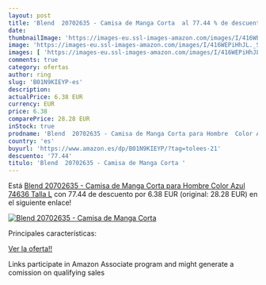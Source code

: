 ```yaml
---
layout: post
title: 'Blend  20702635 - Camisa de Manga Corta  al 77.44 % de descuento'
date: 
thumbnailImage: 'https://images-eu.ssl-images-amazon.com/images/I/416WEPiHhJL._SL200_.jpg'
image: 'https://images-eu.ssl-images-amazon.com/images/I/416WEPiHhJL._SL200_.jpg'
images: [ 'https://images-eu.ssl-images-amazon.com/images/I/416WEPiHhJL._SL200_.jpg' ]
comments: true
category: ofertas
author: ring
slug: 'B01N9KIEYP-es'
description:
actualPrice: 6.38 EUR
currency: EUR
price: 6.38
comparePrice: 28.28 EUR
inStock: true
prodname: 'Blend  20702635 - Camisa de Manga Corta para Hombre  Color Azul  74636   Talla L'
country: 'es'
buyurl: 'https://www.amazon.es/dp/B01N9KIEYP/?tag=tolees-21'
descuento: '77.44'
titulo: 'Blend  20702635 - Camisa de Manga Corta '
---
```


Está [Blend  20702635 - Camisa de Manga Corta para Hombre  Color Azul  74636   Talla L](https://www.amazon.es/dp/B01N9KIEYP/?tag=tolees-21) con 77.44 de descuento por 6.38 EUR (original: 28.28 EUR) en el siguiente enlace!

[![Blend  20702635 - Camisa de Manga Corta ](https://images-eu.ssl-images-amazon.com/images/I/416WEPiHhJL._SL200_.jpg)](https://www.amazon.es/dp/B01N9KIEYP/?tag=tolees-21)

Principales características:


[Ver la oferta!!](https://www.amazon.es/dp/B01N9KIEYP/?tag=tolees-21)

Links participate in Amazon Associate program and might generate a comission on qualifying sales


